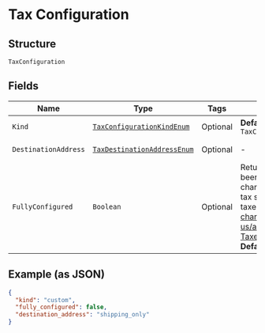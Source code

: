 
# Tax Configuration

## Structure

`TaxConfiguration`

## Fields

| Name | Type | Tags | Description | Getter | Setter |
|  --- | --- | --- | --- | --- | --- |
| `Kind` | [`TaxConfigurationKindEnum`](../../doc/models/tax-configuration-kind-enum.md) | Optional | **Default**: `TaxConfigurationKindEnum.CUSTOM` | TaxConfigurationKindEnum getKind() | setKind(TaxConfigurationKindEnum kind) |
| `DestinationAddress` | [`TaxDestinationAddressEnum`](../../doc/models/tax-destination-address-enum.md) | Optional | - | TaxDestinationAddressEnum getDestinationAddress() | setDestinationAddress(TaxDestinationAddressEnum destinationAddress) |
| `FullyConfigured` | `Boolean` | Optional | Returns `true` when Chargify has been properly configured to charge tax using the specified tax system. More details about taxes: https://maxio-chargify.zendesk.com/hc/en-us/articles/5405488905869-Taxes-Introduction<br>**Default**: `false` | Boolean getFullyConfigured() | setFullyConfigured(Boolean fullyConfigured) |

## Example (as JSON)

```json
{
  "kind": "custom",
  "fully_configured": false,
  "destination_address": "shipping_only"
}
```

